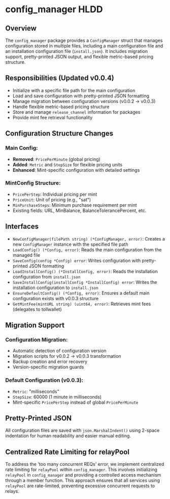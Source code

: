 # config_manager HLDD

## Overview

The `config_manager` package provides a `ConfigManager` struct that manages configuration stored in multiple files, including a main configuration file and an installation configuration file (`install.json`). It includes migration support, pretty-printed JSON output, and flexible metric-based pricing structure.

## Responsibilities (Updated v0.0.4)

- Initialize with a specific file path for the main configuration
- Load and save configuration with pretty-printed JSON formatting
- Manage migration between configuration versions (v0.0.2 → v0.0.3)
- Handle flexible metric-based pricing structure
- Store and manage `release_channel` information for packages
- Provide mint fee retrieval functionality

## Configuration Structure Changes

### Main Config:
- **Removed**: `PricePerMinute` (global pricing)
- **Added**: `Metric` and `StepSize` for flexible pricing units
- **Enhanced**: Mint-specific configuration with detailed settings

### MintConfig Structure:
- `PricePerStep`: Individual pricing per mint
- `PriceUnit`: Unit of pricing (e.g., "sat")
- `MinPurchaseSteps`: Minimum purchase requirement per mint
- Existing fields: URL, MinBalance, BalanceTolerancePercent, etc.

## Interfaces

- `NewConfigManager(filePath string) (*ConfigManager, error)`: Creates a new `ConfigManager` instance with the specified file path
- `LoadConfig() (*Config, error)`: Reads the main configuration from the managed file
- `SaveConfig(config *Config) error`: Writes configuration with pretty-printed JSON formatting
- `LoadInstallConfig() (*InstallConfig, error)`: Reads the installation configuration from `install.json`
- `SaveInstallConfig(installConfig *InstallConfig) error`: Writes the installation configuration to `install.json`
- `EnsureDefaultConfig() (*Config, error)`: Ensures a default main configuration exists with v0.0.3 structure
- `GetMintFee(mintURL string) (uint64, error)`: Retrieves mint fees (delegates to tollwallet)

## Migration Support

### Configuration Migration:
- Automatic detection of configuration version
- Migration scripts for v0.0.2 → v0.0.3 transformation
- Backup creation and error recovery
- Version-specific migration guards

### Default Configuration (v0.0.3):
- `Metric`: "milliseconds"
- `StepSize`: 60000 (1 minute in milliseconds)
- Mint-specific `PricePerStep` instead of global `PricePerMinute`

## Pretty-Printed JSON

All configuration files are saved with `json.MarshalIndent()` using 2-space indentation for human readability and easier manual editing.

## Centralized Rate Limiting for relayPool

To address the 'too many concurrent REQs' error, we implement centralized rate limiting for `relayPool` within `config_manager`. This involves initializing `relayPool` in `config_manager` and providing a controlled access mechanism through a member function. This approach ensures that all services using `relayPool` are rate-limited, preventing excessive concurrent requests to relays.

